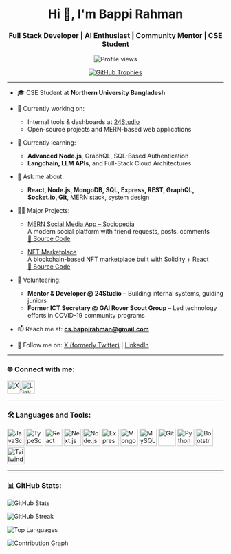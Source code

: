 <h1 align="center">Hi 👋, I'm Bappi Rahman</h1>
<h3 align="center">Full Stack Developer | AI Enthusiast | Community Mentor | CSE Student</h3>

<p align="center">
  <img src="https://komarev.com/ghpvc/?username=bappirahman&label=Profile%20views&color=0e75b6&style=flat" alt="Profile views" />
</p>

<p align="center">
  <a href="https://github.com/ryo-ma/github-profile-trophy">
    <img src="https://github-profile-trophy.vercel.app/?username=bappirahman&theme=gruvbox&no-frame=true&title=Followers,Stars,Commit,Repositories,PullRequest,Issues" alt="GitHub Trophies" />
  </a>
</p>

---

- 🎓 CSE Student at **Northern University Bangladesh**

- 🔭 Currently working on:
  - Internal tools & dashboards at [24Studio](https://24studio.org)
  - Open-source projects and MERN-based web applications

- 🌱 Currently learning:
  - **Advanced Node.js**, GraphQL, SQL-Based Authentication
  - **Langchain, LLM APIs**, and Full-Stack Cloud Architectures

- 💬 Ask me about:
  - **React, Node.js, MongoDB, SQL, Express, REST, GraphQL, Socket.io, Git**, MERN stack, system design

- 👨‍💻 Major Projects:
  - [MERN Social Media App – Sociopedia](https://sociopedia-yhau.onrender.com)  
    A modern social platform with friend requests, posts, comments  
    [🔗 Source Code](https://github.com/bappirahman/mern-socialmedia-app-sociopedia)
    
  - [NFT Marketplace](https://nft-marketplace-sigma-six.vercel.app)  
    A blockchain-based NFT marketplace built with Solidity + React  
    [🔗 Source Code](https://github.com/bappirahman/NFT-MarketPlace)

- 🤝 Volunteering:
  - **Mentor & Developer @ 24Studio** – Building internal systems, guiding juniors
  - **Former ICT Secretary @ GAI Rover Scout Group** – Led technology efforts in COVID-19 community programs

- 📫 Reach me at: **cs.bappirahman@gmail.com**

- 🧭 Follow me on: [X (formerly Twitter)](https://x.com/_bappi_rahman) | [LinkedIn](https://www.linkedin.com/in/bappi-rahman/)

---

<h3 align="left">🌐 Connect with me:</h3>
<p align="left">
  <a href="https://x.com/_bappi_rahman" target="blank">
    <img align="center" src="https://cdn.jsdelivr.net/gh/simple-icons/simple-icons/icons/x.svg" alt="X" width="30" height="30" />
  </a>
  <a href="https://linkedin.com/in/bappi-rahman" target="blank">
    <img align="center" src="https://cdn.jsdelivr.net/gh/devicons/devicon/icons/linkedin/linkedin-original.svg" alt="LinkedIn" width="30" height="30" />
  </a>
</p>

---

<h3 align="left">🛠️ Languages and Tools:</h3>
<p align="left">
  <img src="https://cdn.jsdelivr.net/gh/devicons/devicon/icons/javascript/javascript-original.svg" alt="JavaScript" width="40" height="40"/>
  <img src="https://cdn.jsdelivr.net/gh/devicons/devicon/icons/typescript/typescript-original.svg" alt="TypeScript" width="40" height="40"/>
  <img src="https://cdn.jsdelivr.net/gh/devicons/devicon/icons/react/react-original-wordmark.svg" alt="React" width="40" height="40"/>
  <img src="https://cdn.jsdelivr.net/gh/devicons/devicon/icons/nextjs/nextjs-original.svg" alt="Next.js" width="40" height="40"/>
  <img src="https://cdn.jsdelivr.net/gh/devicons/devicon/icons/nodejs/nodejs-original-wordmark.svg" alt="Node.js" width="40" height="40"/>
  <img src="https://cdn.jsdelivr.net/gh/devicons/devicon/icons/express/express-original-wordmark.svg" alt="Express" width="40" height="40"/>
  <img src="https://cdn.jsdelivr.net/gh/devicons/devicon/icons/mongodb/mongodb-original-wordmark.svg" alt="MongoDB" width="40" height="40"/>
  <img src="https://cdn.jsdelivr.net/gh/devicons/devicon/icons/mysql/mysql-original-wordmark.svg" alt="MySQL" width="40" height="40"/>
  <img src="https://cdn.jsdelivr.net/gh/devicons/devicon/icons/git/git-original.svg" alt="Git" width="40" height="40"/>
  <img src="https://cdn.jsdelivr.net/gh/devicons/devicon/icons/python/python-original.svg" alt="Python" width="40" height="40"/>
  <img src="https://cdn.jsdelivr.net/gh/devicons/devicon/icons/bootstrap/bootstrap-original.svg" alt="Bootstrap" width="40" height="40"/>
  <img src="https://www.vectorlogo.zone/logos/tailwindcss/tailwindcss-icon.svg" alt="TailwindCSS" width="40" height="40"/>
</p>

---

<h3 align="left">📊 GitHub Stats:</h3>
<p align="left">
  <img src="https://github-readme-stats.vercel.app/api?username=bappirahman&show_icons=true&theme=radical&count_private=true" alt="GitHub Stats" />
</p>

<p align="left">
  <img src="https://streak-stats.demolab.com/?user=bappirahman&theme=radical" alt="GitHub Streak" />
</p>

<p align="left">
  <img src="https://github-readme-stats.vercel.app/api/top-langs/?username=bappirahman&layout=compact&theme=radical" alt="Top Languages" />
</p>

<p align="left">
  <img src="https://github-readme-activity-graph.vercel.app/graph?username=bappirahman&theme=react-dark" alt="Contribution Graph" />
</p>
